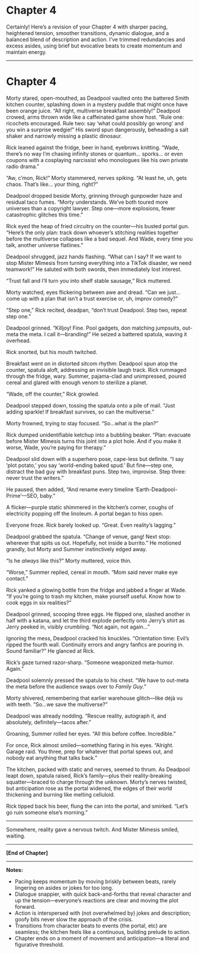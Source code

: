 # Chapter 4

Certainly! Here’s a revision of your Chapter 4 with sharper pacing, heightened tension, smoother transitions, dynamic dialogue, and a balanced blend of description and action. I’ve trimmed redundancies and excess asides, using brief but evocative beats to create momentum and maintain energy.

---

# Chapter 4

Morty stared, open-mouthed, as Deadpool vaulted onto the battered Smith kitchen counter, splashing down in a mystery puddle that might once have been orange juice. “All right, multiverse breakfast assembly!” Deadpool crowed, arms thrown wide like a caffeinated game show host. “Rule one: ricochets encouraged. Rule two: say ‘what could possibly go wrong’ and you win a surprise wedgie!” His sword spun dangerously, beheading a salt shaker and narrowly missing a plastic dinosaur.

Rick leaned against the fridge, beer in hand, eyebrows knitting. “Wade, there’s no way I’m chasing infinity stones or quantum… sporks… or even coupons with a cosplaying narcissist who monologues like his own private radio drama.”

“Aw, c’mon, Rick!” Morty stammered, nerves spiking. “At least he, uh, gets chaos. That’s like… your thing, right?”

Deadpool dropped beside Morty, grinning through gunpowder haze and residual taco fumes. “Morty understands. We’ve both toured more universes than a copyright lawyer. Step one—more explosions, fewer catastrophic glitches this time.”

Rick eyed the heap of fried circuitry on the counter—his busted portal gun. “Here’s the only plan: track down whoever’s stitching realities together before the multiverse collapses like a bad sequel. And Wade, every time you talk, another universe flatlines.”

Deadpool shrugged, jazz hands flashing. “What can I say? If we want to stop Mister Mimesis from turning everything into a TikTok disaster, we need teamwork!” He saluted with both swords, then immediately lost interest.

“Trust fall and I’ll turn you into shelf stable sausage,” Rick muttered.

Morty watched, eyes flickering between awe and dread. “Can we just... come up with a plan that isn’t a trust exercise or, uh, improv comedy?”

“Step one,” Rick recited, deadpan, “don’t trust Deadpool. Step two, repeat step one.”

Deadpool grinned. “Killjoy! Fine. Pool gadgets, don matching jumpsuits, out-meta the meta. I call it—branding!” He seized a battered spatula, waving it overhead.

Rick snorted, but his mouth twitched.

Breakfast went on in distorted sitcom rhythm: Deadpool spun atop the counter, spatula aloft, addressing an invisible laugh track. Rick rummaged through the fridge, wary. Summer, pajama-clad and unimpressed, poured cereal and glared with enough venom to sterilize a planet.

“Wade, off the counter,” Rick growled.

Deadpool stepped down, tossing the spatula onto a pile of mail. “Just adding sparkle! If breakfast survives, so can the multiverse.”

Morty frowned, trying to stay focused. “So…what *is* the plan?”

Rick dumped unidentifiable ketchup into a bubbling beaker. “Plan: evacuate before Mister Mimesis turns this joint into a plot hole. And if you make it worse, Wade, you’re paying for therapy.”

Deadpool slid down with a superhero pose, cape-less but definite. “I say ‘plot potato,’ you say ‘world-ending baked spud.’ But fine—step one, distract the bad guy with breakfast puns. Step two, improvise. Step three: never trust the writers.”

He paused, then added, “And rename every timeline ‘Earth-Deadpool-Prime’—SEO, baby.”

A flicker—purple static shimmered in the kitchen’s corner, coughs of electricity popping off the linoleum. A portal began to hiss open.

Everyone froze. Rick barely looked up. “Great. Even reality’s lagging.”

Deadpool grabbed the spatula. “Change of venue, gang! Next stop: wherever that spits us out. Hopefully, not inside a burrito.” He motioned grandly, but Morty and Summer instinctively edged away.

“Is he *always* like this?” Morty muttered, voice thin.

“Worse,” Summer replied, cereal in mouth. “Mom said never make eye contact.”

Rick yanked a glowing bottle from the fridge and jabbed a finger at Wade. “If you’re going to trash my kitchen, make yourself useful. Know how to cook eggs in six realities?”

Deadpool grinned, scooping three eggs. He flipped one, slashed another in half with a katana, and let the third explode perfectly onto Jerry’s shirt as Jerry peeked in, visibly crumbling. “Not again, not again…”

Ignoring the mess, Deadpool cracked his knuckles. “Orientation time: Evil’s ripped the fourth wall. Continuity errors and angry fanfics are pouring in. Sound familiar?” He glanced at Rick.

Rick’s gaze turned razor-sharp. “Someone weaponized meta-humor. Again.”

Deadpool solemnly pressed the spatula to his chest. “We have to out-meta the meta before the audience swaps over to *Family Guy*.”

Morty shivered, remembering that earlier warehouse glitch—like déjà vu with teeth. “So…we save the multiverse?”

Deadpool was already nodding. “Rescue reality, autograph it, and absolutely, definitely—tacos after.”

Groaning, Summer rolled her eyes. “All this before coffee. Incredible.”

For once, Rick almost smiled—something flaring in his eyes. “Alright. Garage raid. You three, prep for whatever that portal spews out, and nobody eat anything that talks back.”

The kitchen, packed with static and nerves, seemed to thrum. As Deadpool leapt down, spatula raised, Rick’s family—plus their reality-breaking squatter—braced to charge through the unknown. Morty’s nerves twisted, but anticipation rose as the portal widened, the edges of their world thickening and burning like melting celluloid.

Rick tipped back his beer, flung the can into the portal, and smirked. “Let’s go ruin someone else’s morning.”

---

Somewhere, reality gave a nervous twitch. And Mister Mimesis smiled, waiting.

---

**[End of Chapter]**

---

**Notes:**  
- Pacing keeps momentum by moving briskly between beats, rarely lingering on asides or jokes for too long.  
- Dialogue snappier, with quick back-and-forths that reveal character and up the tension—everyone’s reactions are clear and moving the plot forward.  
- Action is interspersed with (not overwhelmed by) jokes and description; goofy bits never slow the approach of the crisis.  
- Transitions from character beats to events (the portal, etc) are seamless; the kitchen feels like a continuous, building prelude to action.  
- Chapter ends on a moment of movement and anticipation—a literal and figurative threshold.  
